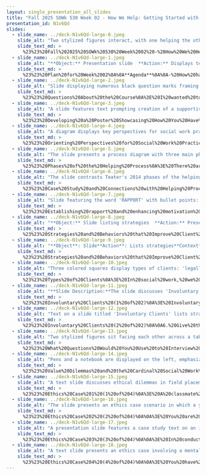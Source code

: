 ```yaml
---
layout: single_presentation_all_slides
title: "Fall 2025 SOWk 530 Week 02 - How We Help: Getting Started with Direct Practice"
presentation_id: N1v6Qd
slides:
  - slide_name: ../deck-N1v6Qd-large-0.jpeg
    slide_alt: "Two stylized figures interact, with one helping the other. Text reads: 'HOW WE HELP,' 'Getting Started with Direct Practice,' and 'Jacob Campbell, Ph.D. LICSW, Fall 2025 Week 02 SOWK 530, Heritage University.'"
    slide_text_md: >
      %23%23%20Fall%202025%20SOWk%20530%20Week%2002%20-%20How%20We%20Help:%20Getting%20Started%20with%20Direct%20Practice%0A%0Atitle:%20Fall%202025%20SOWk%20530%20Week%2002%20-%20How%20We%20Help:%20Getting%20Started%20with%20Direct%20Practice%0Adate:%202025-09-05%2010:43:00%0Alocation:%20Heritage%20University%0Atags:%0A%20%20-%20Heritage%20University%0A%20%20-%20MSW%20Program%0A%20%20-%20SOWK%20530%0Apresentation_video:%20%3E%0A%20%20%22%22%0Adescription:%20%3E%0A%0AWeek%20two%20is%20synchronous,%20with%20class%20taking%20place%20on%20Saturday%20(09/06/25).%20In%20Hepworth%20et%20al.%20(2023),%20you%20read%20about%20the%20helping%20process%20and%20social%20worker%20values%20and%20ethics.%20There%20are%20forums%20for%20you%20to%20start%20considering%20how%20we%20initiate%20services%20with%20our%20clients,%20the%20helping%20process,%20and%20various%20ethical%20considerations.%20During%20class,%20we%20will%20be%20focused%20on%20similar%20themes,%20including%20how%20we%20help,%20building%20relationships%20and%20connections,%20and%20our%20social%20work%20values%20and%20ethical%20considerations.%20The%20agenda%20of%20the%20in-class%20session%20includes:%0A%0A-%20How%20have%20we%20been%20helped%0A-%20Social%20work's%20orienting%20perspectives%20and%20phases%20of%20the%20helping%20process%0A-%20Getting%20started%20with%20the%20helping%20process,%20motivation,%20and%20rapport%0A-%20Values%20and%20ethical%20dilemmas%0A%0A**Learning%20Objectives%20this%20Week**%0A%0A-%20Reflect%20on%20how%20first%20impressions%20and%20initial%20interactions%20influence%20client%20engagement%20and%20rapport.%0A-%20Identify%20practitioner%20behaviors%20that%20contribute%20to%20strong%20therapeutic%20alliances%20during%20early%20client%20contact.%0A-%20Explore%20the%20historical%20development%20of%20the%20helping%20process%20in%20social%20work%20and%20discuss%20its%20impact%20on%20current%20practice%20models.%0A-%20Analyze%20ethical%20dilemmas%20and%20use%20an%20ethical%20decision-making%20model%0A-%20Reflect%20on%20one's%20own%20experiences%20of%20receiving%20support%20to%20deepen%20empathy%20and%20recognize%20key%20helping%20behaviors.%0A-%20Describe%20the%20five%20orienting%20perspectives%20of%20social%20work%20practice%20and%20the%20phases%20of%20the%20helping%20process,%20and%20explain%20how%20each%20shapes%20engagement%20with%20clients.%0A-%20Compare%20the%20experiences%20and%20needs%20of%20voluntary,%20non-voluntary,%20and%20involuntary%20clients,%20and%20discuss%20strategies%20to%20promote%20motivation%20and%20trust.%0A-%20Analyze%20value%20conflicts%20in%20ethical%20case%20scenarios%20and%20evaluate%20potential%20responses%20in%20accordance%20with%20professional%20standards%20and%20cardinal%20social%20work%20values.%0A%0A
  - slide_name: ../deck-N1v6Qd-large-1.jpeg
    slide_alt: "**Object:** Presentation slide  **Action:** Displays text  **Context:** Educational setting  Text:- **PLAN FOR WEEK 02**  - Agenda:    - How have we been helped    - Social work's orienting perspectives and phases of the helping process    - Getting started with the helping process, motivation, and rapport    - Values and ethical dilemmas- **LEARNING OBJECTIVES**  - Reflect on one's experiences to deepen empathy.  - Describe the five orienting perspectives of social work.  - Compare experiences of clients to promote motivation.  - Analyze value conflicts in ethical scenarios.- Bottom text: 'Fall 2025 Dr. Jacob Campbell at Heritage University'"
    slide_text_md: >
      %23%23%20Plan%20for%20Week%2002%0A%0A**Agenda**%0A%0A-%20How%20have%20we%20been%20helped%0A-%20Social%20work's%20orienting%20perspectives%20and%20phases%20of%20the%20helping%20process%0A-%20Getting%20started%20with%20the%20helping%20process,%20motivation,%20and%20rapport%0A-%20Values%20and%20ethical%20dilemmas%0A%0A**Learning%20Objectives**%0A%0A-%20Reflect%20on%20one's%20own%20experiences%20of%20receiving%20support%20to%20deepen%20empathy%20and%20recognize%20key%20helping%20behaviors.%0A-%20Describe%20the%20five%20orienting%20perspectives%20of%20social%20work%20practice%20and%20the%20phases%20of%20the%20helping%20process,%20and%20explain%20how%20each%20shapes%20engagement%20with%20clients.%0A-%20Compare%20the%20experiences%20and%20needs%20of%20voluntary,%20non-voluntary,%20and%20involuntary%20clients,%20and%20discuss%20strategies%20to%20promote%20motivation%20and%20trust.%0A-%20Analyze%20value%20conflicts%20in%20ethical%20case%20scenarios%20and%20evaluate%20potential%20responses%20in%20accordance%20with%20professional%20standards%20and%20cardinal%20social%20work%20values.%0A%0A
  - slide_name: ../deck-N1v6Qd-large-2.jpeg
    slide_alt: "Slide displaying numerous black question marks framing the text 'QUESTIONS YOU MIGHT HAVE ABOUT THE COURSE?' on a tan background. Footer reads 'How We Help, Fall 2025 SOWK 530, Jacob Campbell, Ph.D., LICSW at Heritage University.'"
    slide_text_md: >
      %23%23%20Questions%20About%20the%20Course%0A%3E%20I%20wanted%20too%20spend%20just%20a%20couple%20of%20minutes%20at%20the%20start%20of%20class%20answering%20any%20questions%20you%20might%20have%20about%20the%20course.%0A%0A
  - slide_name: ../deck-N1v6Qd-large-3.jpeg
    slide_alt: "A slide features text prompting creation of a supportive experience poster. Includes a graphic of a falling person. Instructor details: Jacob Campbell, Ph.D., LICSW at Heritage University. Course: Fall 2025 SOWK 530."
    slide_text_md: >
      %23%23%20Developing%20a%20Poster%20Showcasing%20How%20You%20Have%20Been%20Supported%0A%3E%20Each%20of%20us,%20to%20our%20own%20degree,%20has%20had%20difficult%20experiences,%20and%20often%20we've%20had%20somebody%20who%20has%20supported%20or%20comforted%20us.%20You%20don't%20have%20to%20share%20the%20experiences,%20I'm%20more%20interested%20in%20what%20felt%20like%20you%20were%20supported.%0A%0A%5BSmall%20Group%20Activity%5D%20Developing%20a%20Poster%20Showcasing%20How%20You%20Have%20Been%20Supported%0A%3E%20Recall%20a%20time%20that%20you%20were%20experiencing%20an%20intense%20emotional%20difficulty%20and%20were%20comforted%20and%20supported...%0A%0A-%20How%20did%20you%20%22know%22%20that%20person%20was%20supportive%3F%0A-%20What%20behaviors%20and%20words%20did%20that%20person%20use%20that%20were%20helpful%20to%20you%3F%0A%0A%5BWhole%20Group%20Activity%5D%20Share%20posters%0A%0AHave%20students%20present%20about%20their%20posts%20and%20hang%20them%20on%20the%20wall.%0A%0A%5BWhole%20Group%20Activity%5D%20Debrief%20the%20activity.%0A%0A-%20Social%20work%20isn't%20rocket%20science%0A-%20Systematic%20connection%0A%0A%0A
  - slide_name: ../deck-N1v6Qd-large-4.jpeg
    slide_alt: "A diagram displays key perspectives for social work practice. An 'Ecosystem Perspective' is overarching, while 'Direct Practice' underlines five specific approaches: Strengths, Cultural Humility, Antioppressive, Trauma-Informed, and Evidence-Informed Practices. Text notes: 'Fall 2025 SOWK 530,' 'Hepworth et al., 2023,' and 'Jacob Campbell, Ph.D. LICSW at Heritage University.'"
    slide_text_md: >
      %23%23%20Orienting%20Perspectives%20for%20Social%20Work%20Practice%0A%3E%20The%20newest%20edition%20of%20the%20textbook%20frames%20social%20work%20practice%20with%20what%20they%20describe%20as%20orienting%20perspectives.%20These%20perspectives%20go%20across%20each%20of%20our%20classes%20areas%20of%20practice.%20It%20is%20these%20perspectives%20that%20really%20make%20social%20work%20a%20unique%20focus.%20%0A%0A**Ecosystem%20Perspective**:%20Behind%20and%20or%20integrated%20into%20all%20of%20it%20is...Ecosystem%20Perspective,%20which%20Hepworth%20et%20al.%20(2023)%20describe%20as%20%22That%20is,%20it%20provides%20a%20set%20of%20metaphors%20to%20help%20us%20understand%20the%20interconnections%20among%20people%20and%20the%20various%20systems%20in%20which%20they%20interact,%20but%20the%20model%20does%20not%20provide%20a%20roadmap%20for%20practice.%20It%20does%20not%20illuminate%20the%20mechanisms%20through%20which%20people%20and%20their%20environments%20influence%20each%20other,%20nor%20about%20how%20to%20achieve%20an%20adequate%20goodness-of-fit.%22%20(p.%2021)%0A%0AThere%20are%20five%20orienting%20perspectives%20that%20are%20all%20interrelated%20and%20connect%20with%20direct%20social%20work%20practice:%0A%0A1.%20__Strengths%20Perspective__:%20Social%20workers%20acting%20from%20a%20strengths%20perspective%20collaborate%20with%20clients%20to%20the%20greatest%20degree%20possible%20to%20support%20client%20self-determination%20in%20the%20resolution%20of%20their%20problems.%20Moreover,%20the%20strengths%20perspective%20guides%20social%20workers%20to%20mobilize%20client%20resources,%20relationships,%20knowledge,%20life%20experiences,%20and%20competencies%20to%20achieve%20the%20goals%20that%20they%20value.%20Harnessing%20clients'%20strengths%20promotes%20their%20autonomy%20and%20independence%20and%20ensures%20successful%20functioning%20even%20after%20contact%20with%20the%20social%20worker%20has%20ended.%0A2.%20__Cultural%20Humility__:%20Social%20workers%20who%20practice%20cultural%20humility%20accept%20cultural%20differences%20and%20affirm%20the%20value%20and%20importance%20of%20all%20cultures.%20They%20exhibit%20curiosity%20about%20cultural%20differences%20and%20reflect%20deeply%20about%20how%20their%20own%20cultural%20orientation%20informs%20their%20helping%20efforts.%20Cultural%20humility%20also%20draws%20attention%20to%20the%20power%20differences%20that%20are%20inherent%20in%20the%20social%20worker%E2%80%93client%20relationship%0A3.%20__Antioppressive%20Practice__:%20The%20goal%20of%20AOP%20is%20to%20foster%20the%20full%20participation%20of%20clients%20in%20society%20irrespective%20of%20oppressive%20ideologies%20that%20justify%20exclusion,%20discrimination,%20and%20violence.%20In%20doing%20so,%20AOP%20contributes%20to%20macro-level%20changes%20by%20incrementally%20replacing%20oppressive%20ideologies%20with%20alternatives%20based%20on%20equality%20and%20acceptance.%0A4.%20__Trauma-Informed%20Practice__:%20Trauma-informed%20practice%20is%20a%20strengths-based%20approach%20which%20guides%20social%20workers%20in%20how%20to%20work%20with%20individuals%20who%20have%20histories%20of%20trauma.%20It%20is%20a%20relational%20approach%20to%20social%20work%20that%20promotes%20a%20feeling%20of%20safety,%20collaboration,%20and%20empowerment%20and%20creates%20opportunities%20for%20individuals%20to%20rebuild,%20heal,%20and%20restore%20a%20sense%20of%20control%20and%20well-being.%0A5.%20__Evidence-Informed%20Practice__:%20evidence-informed%20decision-making%20and%20evidence-based%20practices%20(1)%20Evidence-informed%20decision-making%20is%20a%20strategy%20for%20integrating%20research%20evidence%20into%20practice%20and%20policy%20decisions.%20(2)%20The%20process%20of%20evidence-informed%20decision-making%20often%20leads%20to%20the%20adoption%20of%20specific%20evidence-based%20practices%20(EBPs).%0A%0A(Hepworth%20et%20al.,%202023)%0A%0A%0A
  - slide_name: ../deck-N1v6Qd-large-5.jpeg
    slide_alt: "The slide presents a process diagram with three main phases of helping: Exploration, Implementation, and Evaluation. It includes prompts for small group discussion about the structure's necessity and benefits."
    slide_text_md: >
      %23%23%20Phases%20of%20the%20Helping%20Process%0A%3E%20There%20are%20three%20phases%20outlined%20in%20the%20text%20regarding%20the%20helping%20process.%20This%20semester%20we%20will%20be%20going%20more%20in-depth%20through%20them%20as%20the%20weeks%20go%20on.%20They%20are%20as%20follows:%0A%0APhase%20I:%20Exploration,%20Engagement,%20Assessment,%20and%20Planning%0APhase%20II:%20Implementation%20and%20Goal%20Attainment%0APhase%20III:%20Evaluation%20and%20Termination%0A%0A**Phase%20I:%20Exploration,%20Engagement,%20Assessment,%20and%20Planning**%0A%0A1.%20Exploring%20clients'%20problems%20by%20eliciting%20comprehensive%20data%20about%20the%20person(s),%20the%20problem,%20and%20environmental%20factors,%20including%20forces%20influencing%20the%20referral%20for%20contact.%0A2.%20Establishing%20rapport%20and%20enhancing%20motivation.%0A3.%20Formulating%20a%20multidimensional%20assessment%20of%20the%20problem,%20identifying%20systems%20that%20play%20a%20significant%20role%20in%20the%20difficulties,%20and%20identifying%20relevant%20resources%20that%20can%20be%20tapped%20or%20must%20be%20developed%20as%20strengths.%20This%20review%20should%20also%20include%20screens%20for%20trauma,%20cultural%20humility.%0A4.%20Mutually%20negotiating%20goals%20to%20be%20accomplished%20in%20remedying%20or%20alleviating%20problems%20and%20formulating%20a%20contract.%0A5.%20Making%20referrals.%0A%0A**Phase%20II:%20Implementation%20and%20Goal%20Attainment**%0A%0A1.%20Prioritize%20goals%20into%20general%20and%20specific%20tasks.%0A2.%20Select%20and%20implement%20interventions%20influenced%20by%20best%20available%20evidence.%0A3.%20Plan%20task%20implementation,%20enhancing%20self-efficacy.%0A4.%20Maintain%20focus%20within%20sessions.%0A5.%20Maintain%20continuity%20between%20sessions.%0A6.%20Monitor%20progress.%0A7.%20Identify%20and%20address%20barriers%20to%20change.%0A8.%20Employ%20appropriate%20self-disclosure%20and%20assertiveness%20to%20facilitate%20change.%0A%0A**Phase%20III:%20Evaluation%20and%20Termination**%0A%0A1.%20Assessing%20when%20client%20goals%20have%20been%20satisfactorily%20attained.%0A2.%20Helping%20the%20client%20develop%20strategies%20that%20maintain%20change%20and%20continue%20growth%20following%20the%20termination.%0A3.%20Successfully%20terminating%20the%20helping%20relationship.%0A%0A(Hepworth%20et%20al.,%202023,%20p.%2034)%0A%0A%3E%20You%20can%20see%20on%20page%2034,%20figure%203-1%20that%20includes%20these%20phases%20and%20the%20activities%20and%20processes%20we%20follow%20as%20we%20engage%20with%20our%20clients%20though%20out%20the%20process.%0A%0A%5BSmall%20Group%20Activity%5D%20Does%20helping%20need%20to%20be%20structured%20in%20a%20systemic%20process%20like%20this%20systemic%3F%20What%20are%20some%20of%20the%20potential%20benefits%20or%20challenges%20to%20having%20it%20structured%20like%20this%3F%0A%0A%5BWhole%20Group%20Activity%5D%20Debrief%0A%0A
  - slide_name: ../deck-N1v6Qd-large-6.jpeg
    slide_alt: "The slide contrasts Teater's 2014 phases of the helping process with case study 2-1 on social work practice. It includes review instructions, key questions, and course details for Fall 2025."
    slide_text_md: >
      %23%23%20Case%20Study%20and%20Connections%20with%20Helping%20Process%0A%3E%20I%20want%20to%20introduce%20some%20of%20the%20skills%20and%20give%20a%20written%20example%20of%20somebody%20going%20through%20the%20helping%20process%20and%20what%20that%20looks%20like.%0A%0A%5BIndividual%20Activity%5D%20Read%20case%20study%20in%20Teater%20(2014)%0A%3E%20I'm%20going%20to%20have%20you%20read%20this%20case%20study.%20You%20can%20skim%20the%20start%20of%20the%20article%20if%20you%20like,%20but%20I%20really%20want%20you%20to%20focus%20on%20the%20case%20study,%20starting%20on%20page%2039.%0A%0AAs%20you%20read%20the%20case%20study%20you%20might%20notice%20that%20Teater%20(2014)%20groupings%20of%20phases%20of%20the%20helping%20process%20is%20really%20similar%20to%20the%20phases%20of%20the%20helping%20process.%20She%20describes%20them%20as:%0A%0A-%20Preparatory%0A-%20Initial:%20Getting%20Started%0A-%20Ongoing:%20Working%20Toward%20Goals%0A-%20Ending:%20Bringing%20the%20Shared%20Work%20and%20the%20Relationship%20to%20a%20Close%0A%0A%5BSmall%20Group%20Activity%5D%20Discuss%20Case%20Study%0A%3E%20In%20groups%20of%20three%20or%20four,%20I%20want%20you%20to%20discuss%20the%20following:%0A%0A-%20What%20was%20the%20social%20worker's%20focus%20at%20the%20beginning%20of%20the%20work%20together%3F%0A-%20Identify%20any%20themes%20from%20Hepworth%20et%20al.%20(2023)%20and%20the%20phases%20of%20the%20helping%20process%20that%20you%20see%20implemented%20by%20Teater's%20(2014)%20case%20study.%0A%0A%5BWhole%20Group%20Activity%5D%20Debrief%20Small%20Group%20Discussion%0A%0A%3Cdiv%20style%3D%22text-align:%20center%22%20markdown%3D%221%22%3E%0AReference%0A%3C/div%3E%0A%3Cdiv%20style%3D%22margin:%200%200%200%202em;%20text-indent:%20-2em;%22%20markdown%3D%221%22%3E%0A%0ATeater,%20B.%20(2014).%20Case%20study%202-1:%20Social%20work%20practice%20from%20an%20ecological%20perspective.%20In%20C.%20W.%20LeCroy%20(Ed.),%20_Case%20studies%20in%20social%20work%20practice_%20(Third%20Edition.%20ed.).%20Wiley.%20%0A%0A%3C/div%3E%0A%0A%0A
  - slide_name: ../deck-N1v6Qd-large-7.jpeg
    slide_alt: "Slide featuring the word 'RAPPORT' with bullet points: 'Relationship description with strong rapport,' 'Look and feel of a strong rapport,' 'Developing strong rapport.' The left panel is titled 'Phase I Exploration, Engagement, Assessment, & Planning.'"
    slide_text_md: >
      %23%23%20Establishing%20rapport%20and%20enhancing%20motivation%20-%20Rapport%0A%3E%20Rapport%20is%20one%20of%20the%20most%20important%20aspects%20of%20the%20client-clinician%20relationship%20and%20is%20highly%20related%20to%20positive%20outcomes.%20This%20rapport%20can%20also%20be%20connected%20to%20a%20client's%20motivation%20and%20willingness%20to%20change.%0A%0A%3E%20%5BPartner%20Group%20Activity%5D%20Talk%20to%20a%20partner%20about%20somebody%20with%20whom%20you%20have%20a%20really%20strong%20rapport.%20Talk%20about%20how%20that%20relationship%20is,%20and%20how%20you%20know%20that%20you%20have%20a%20good%20rapport%20with%20them%0A%0A%3E%20%5BSmall%20Group%20Activity%5D%20Turn%20your%20partners%20into%20groups%20of%20four,%20and%20discuss%20how%20you%20know%20that%20you%20have%20a%20good%20rapport%20with%20that%20person,%20what%20it%20looks%20like%0A%0A%3E%20%5BWhole%20Class%20Activity%5D%20Brainstorm%20writing%20on%20the%20whiteboard,%20potential%20ways%20of%20developing%20rapport%20with%20clients.%0A%0A%0A
  - slide_name: ../deck-N1v6Qd-large-8.jpeg
    slide_alt: "**Object:** Slide listing strategies  **Action:** Presents categories to follow or avoid  **Context:** From a presentation. Text includes:  - **Maintain:** Client comfort, confidentiality & trust, enthusiasm, a collaborative relationship, interest in client concerns, objectivity, attentiveness, eye contact, an open posture.  - **Avoid:** Passing judgment, jargon and technical language, an authoritarian demeanor, interruptions.Additional info: Fall 2025 SOWK 530, (Leach, 2015), Jacob Campbell, Ph.D., LICSW at Heritage University."
    slide_text_md: >
      %23%23%20Strategies%20and%20Behaviors%20that%20Improve%20Client%20Trust%20(1%20of%202)%0A%3E%20Leach%20(2015)%20describes%20some%20strategies%20and%20behaviors%20that%20improve%20client%20trust,%20communication,%20and%20rapport.%0A%0A**Maintain**%0A%0A-%20Client%20comfort%0A-%20Confidentiality%20%26%20trust%0A-%20Enthusiasm%0A-%20A%20collaborative%20relationship%0A-%20Interest%20in%20client%20concerns%0A-%20Objectivity%0A-%20Attentiveness%0A-%20Eye%20contact%0A-%20An%20open%20posture%0A%0A**Avoid**%0A%0A-%20Passing%20judgment%0A-%20Jargon%20and%20technical%20language%0A-%20An%20authoritarian%20demeanor%0A-%20Interruptions%0A%0A
  - slide_name: ../deck-N1v6Qd-large-9.jpeg
    slide_alt: "**Object**: Slide**Action**: Lists strategies**Context**: From a presentation on client trust improvement.---**Text Description**:Title: 'Strategies and Behaviors that Improve Client Trust'Two main sections:**'Be:'**- Dependable- Open minded- Flexible- Reassuring & supportive- Confident- Friendly- Genuine- Warm- Sincere- Honest- Empowering- Engaging and interactive- Respectful of client wishes and needs- Sensitive- Empathetic- Altruistic**'Use:'**- Open-ended questions- Rationales for procedures, treatments, and decisionsAdditional text at the bottom: 'Jacob Campbell, Ph.D., LICSW at Heritage University,' 'How We Help,' 'Fall 2025 SOWK 530.'"
    slide_text_md: >
      %23%23%20Strategies%20and%20Behaviors%20that%20Improve%20Client%20Trust%20(2%20of%202)%0A%3E%20Leach%20goes%20on%20to%20talk%20about%20how%20we%20should%20be%20and%20what%20we%20should%20use.%0A%0A**Be**%0A%0A-%20Dependable%0A-%20Open%20minded%0A-%20Flexible%0A-%20Reassuring%20%26%20supportive%0A-%20Confident%0A-%20Friendly%0A-%20Genuine%0A-%20Warm%0A-%20Sincere%0A-%20Honest%0A-%20Empowering%0A-%20Engaging%20and%20interactive%0A-%20Respectful%20of%20client%20wishes%20and%20needs%0A-%20Sensitive%0A-%20Empathetic%0A-%20Altruistic%0A%0A**Use**%0A%0A-%20Open-ended%20questions%0A-%20Rationales%20for%20procedures,%20treatments,%20and%20decisions%0A%0A%3Cdiv%20style%3D%22text-align:%20center%22%20markdown%3D%221%22%3E%0AReference%0A%3C/div%3E%0A%3Cdiv%20style%3D%22margin:%200%200%200%202em;%20text-indent:%20-2em;%22%20markdown%3D%221%22%3E%0A%0ALeach,%20M.%20J.%20(2005).%20Rapport:%20A%20key%20to%20treatment%20success.%20_Complementary%20Therapies%20in%20Clinical%20Practice,%2011_(4),%20262%E2%80%93265.%20%3Chttps://doi.org/10.1016/j.ctcp.2005.05.005%3E%0A%0A%3C/div%3E%0A%0A
  - slide_name: ../deck-N1v6Qd-large-10.jpeg
    slide_alt: "Three colored squares display types of clients: 'legally mandated,' 'voluntary,' and 'non voluntary.' The context is a presentation slide titled 'Types of Clients,' from 'Fall 2025 SOWK 530' by Jacob Campbell at Heritage University."
    slide_text_md: >
      %23%23%20Types%20of%20Clients%0A%3E%20In%20social%20work,%20we%20have%20all%20types%20of%20clients%20that%20we%20work%20with.%0A%0A%5BWhole%20Class%20Activity%5D%20Discuss%20the%20differences%20and%20possible%20clients%20for%20each%20client%20type.%0A%0A-%20legally%20mandated%0A-%20voluntary%0A-%20non-voluntary%0A%0A
  - slide_name: ../deck-N1v6Qd-large-11.jpeg
    slide_alt: "**Slide Description:**The slide discusses 'Involuntary Clients' with five numbered tips focused on understanding and managing client relationships. A green box titled '10 Tips for Working with Mandated Clients' supplements this. Text credits Jacob Campbell, Ph.D., LICSW at Heritage University."
    slide_text_md: >
      %23%23%20Involuntary%20Clients%20(1%20of%202)%0A%3E%20Involuntary%20clients%20are%20forced%20into%20involvement%20with%20social%20workers%20and%20really%20do%20not%20want%20to%20be%20involved.%20%20They%20could%20be%20mandated%20or%20non-mandated.%0A%0A%3E%20%5BDiscussion%5D%20What%20might%20be%20some%20reasons%20for%20clients%20being%20mandated%3F%0A%0A10%20suggestions%20for%20working%20with%20involuntary%20clients.%0A%0A1.%20Acknowledge%20to%20yourself%20that%20the%20client%20is%20indeed%20voluntary.%0A2.%20Try%20to%20put%20yourself%20in%20the%20clients%20shoes.%0A3.%20Label%20and%20help%20the%20clients%20express%20their%20negative%20feelings.%20%0A4.%20Clarify%20your%20role%20for%20the%20client.%0A5.%20Know%20the%20limits%20of%20your%20authority,%20and%20in%20effect%20power%20over%20the%20client.%0A%0A
  - slide_name: ../deck-N1v6Qd-large-12.jpeg
    slide_alt: "Text on a slide titled 'Involuntary Clients' lists strategies: 6. Offer choices, including minor ones.  7. Understand client needs.  8. Use pro-social modeling.  9. Build client trust.  10. Respect client autonomy.  There's a section: '10 Tips for Working with Mandated Clients.' Logos and references included at the bottom."
    slide_text_md: >
      %23%23%20Involuntary%20Clients%20(2%20of%202)%0A%0A6.%20Give%20them%20as%20many%20choices%20as%20possible%20including%20minor%20options.%0A7.%20Figure%20out%20what%20you%20can%20do%20for%20the%20client%20that%20he%20or%20she%20wants.%20%0A8.%20Use%20pro-social%20modeling%20and%20reinforcement%20in%20order%20to%20encourage%20and%20promote%20client%20pro%E2%80%93social%20values%20and%20behaviors.%0A9.%20Allow%20the%20client%20to%20gain%20trust%20in%20you%20and%20in%20the%20intervention%20process.%0A10.%20Accept%20the%20fact%20that,%20ultimately%20the%20client%20has%20the%20right%20to%20choose%20whether%20or%20not%20to%20cooperate%20with%20you.%0A%0A%0A
  - slide_name: ../deck-N1v6Qd-large-13.jpeg
    slide_alt: "Two stylized figures sit facing each other across a table. The text reads: 'Questions can be categorized by answering essential questions, such as who the person is, their situation (including strengths, resources, networks, and needs), and the concern or presenting problem. WHAT QUESTIONS WOULD YOU USE TO INTERVIEW DURING PHASE I.' The slide is titled 'How We Help,' and notes 'Fall 2025 SOWK 530' and 'Jacob Campbell, Ph.D., LICSW at Heritage University.'"
    slide_text_md: >
      %23%23%20What%20Questions%20Would%20You%20Use%20to%20Interview%20During%20Phase%20I%0A%3E%20The%20assessment%20we%20conduct%20through%20the%20initial%20interview%20(and%20how%20we%20continue%20to%20assess%20as%20we%20go%20on)%20drives%20the%20services%20we%20engage%20in%20with%20our%20clients.%20%0A%0A%5BSmall%20Group%20Activity%5D%20Develop%20a%20set%20of%20questions%20that%20you%20would%20ask%20during%20phase%20I.%20the%20objective%20is%20%20intended%20to%20assist%20students%20in%20separating%20people%20from%20their%20problems,%20as%20well%20as%20provide%20an%20opportunity%20for%20them%20to%20focus%20on%20the%20process%20of%20gathering%20information,%20which%20is%20a%20key%20element%20in%20the%20initial%20stage%20of%20the%20helping%20process.%0A%0AQuestions%20can%20be%20categorized%20by%20answering%20essential%20questions,%20such%20as%20who%20the%20person%20is,%20their%20situation%20(including%20strengths,%20resources,%20networks,%20and%20needs),%20and%20the%20concern%20or%20presenting%20problem.%0A%0A%5BSmall%20Group%20Activity%5D%20Practice%20asking%20questions%20to%20a%20partner%0A%0AThis%20process%20is%20similar%20to%20what%20you%20will%20be%20doing%20for%20your%20video%20role-play.%0A%0A
  - slide_name: ../deck-N1v6Qd-large-14.jpeg
    slide_alt: "Pens and a notebook are displayed on the left, emphasizing 'Cardinal Values.' The text discusses the implications of upholding professional values, encouraging reflection on value dilemmas in practicum journals."
    slide_text_md: >
      %23%23%20Value%20Dilemmas%20and%20the%20Cardinal%20Social%20Work%20Values%0A%3E%20The%20scenario%20exercises%20in%20operationalizing%20cardinal%20values%20in%20Chapter%204%20encourage%20discussion%20and%20exploration%20of%20personal%E2%80%93professional%20value%20conflicts.%0A%0AConsider:%20%0A%0A%3E%20Write%20about%20and%20reflect%20on%20value%20dilemmas%20in%20your%20practicum%20journals%20to%20identify%20and%20reflect%20on%20value%20dilemmas%20as%20they%20arise%20in%20the%20field%20or%20in%20other%20class%20work.%0A%0A%5BWhole%20Group%20Activity%5D%20What%20are%20the%20implications%20of%20not%20upholding%20the%20profession's%20values%3F%0A%0A(Hepworth%20et%20al.,%202023)%0A%0A
  - slide_name: ../deck-N1v6Qd-large-15.jpeg
    slide_alt: "A text slide discusses ethical dilemmas in field placements, focusing on Googling clients and sharing Snapchat images. It poses questions about principles, pros and cons, guidelines, and resources. Bottom includes credits: 'Fall 2025 SOWK 530, Hepworth et al., 2023, p. 75, Jacob Campbell, Ph.D. LICSW at Heritage University'."
    slide_text_md: >
      %23%23%20Ethics%20Case%201%20(1%20of%204)%0A%3E%20A%20classmate%20has%20told%20you%20that%20they%20are%20Googling%20clients%20from%20their%20field%20agency%20as%20well%20as%20looking%20them%20up%20on%20Facebook.%20They%20state%20that%20the%20information%20is%20public,%20so%20there%20is%20no%20confidentiality%20involved,%20and%20the%20more%20they%20learn%20about%20them%20the%20better%20they%20can%20help%20them.%20In%20your%20own%20placement,%20workers%20send%20Snapchat%20messages%20to%20each%20other%20of%20the%20wacky%20ways%20clients%20dress%20and%20behave.%20They%20say%20it%20builds%20camaraderie%20in%20the%20team%20and%20is%20harmless%20since%20the%20photos%20and%20comments%20go%20away%20after%20only%20a%20few%20seconds.%0A%0AConsider:%0A-%20What%20conflicting%20principles%20and%20values%20are%20in%20play%20in%20the%20case%3F%0A-%20What%20are%20the%20pros%20and%20cons%20of%20the%20various%20courses%20of%20action%3F%0A-%20What%20guidelines%20are%20applicable%20in%20resolving%20this%20dilemma%3F%0A-%20What%20resources%20could%20you%20consult%20to%20help%20you%20decide%20on%20an%20ethical%20course%20of%20action%3F%0A%0A%5BSmall%20Group%20Activity%5D%20Discuss%20ethics%20case%20study%0A%5BWhole%20Group%20Activity%5D%20Debrief%20activity%0A%0A(Hepworth%20et%20al.,%202023,%20p.%2075)%0A%0A
  - slide_name: ../deck-N1v6Qd-large-16.jpeg
    slide_alt: "The slide presents an ethics case scenario in which a youth group is formed in a correctional facility. It questions confidentiality, actions, and principles. Important text includes:- **Questions:**  - What conflicting principles and values are in play in the case?  - What are the pros and cons of the various courses of action?  - What guidelines are applicable in resolving this dilemma?  - What resources could you consult to help you decide on an ethical course of action?**Source Information:**- Fall 2025 SOWK 530- (Hepworth et al., 2023, p. 75)- Jacob Campbell, Ph.D., LICSW at Heritage University"
    slide_text_md: >
      %23%23%20Ethics%20Case%202%20(2%20of%204)%0A%0A%3E%20You%20are%20forming%20a%20youth%20group%20in%20a%20state%20correctional%20facility.%20From%20past%20experience,%20you%20know%20that%20members%20sometimes%20make%20references%20in%20the%20group%20to%20previous%20offenses%20that%20they%20have%20committed%20without%20being%20apprehended.%20You%20also%20know%20that%20they%20may%20talk%20about%20indiscretions%20or%20misdemeanors%20they%20(or%20others)%20may%20have%20committed%20or%20plan%20to%20commit%20within%20the%20institution,%20such%20as%20smoking%20marijuana,%20engaging%20in%20sexual%20encounters,%20receiving%20contraband%20from%20visitors,%20or%20stealing%20supplies%20or%20property%20from%20peers%20or%20staff.%20Are%20you%20required%20to%20share%20all%20the%20information%20you%20learn%20in%20the%20group%3F%20How%20can%20you%20encourage%20trust%20and%20sharing%20if%20there%20are%20limits%20to%20confidentiality%3F%0A%0AConsider:%0A-%20What%20conflicting%20principles%20and%20values%20are%20in%20play%20in%20the%20case%3F%0A-%20What%20are%20the%20pros%20and%20cons%20of%20the%20various%20courses%20of%20action%3F%0A-%20What%20guidelines%20are%20applicable%20in%20resolving%20this%20dilemma%3F%0A-%20What%20resources%20could%20you%20consult%20to%20help%20you%20decide%20on%20an%20ethical%20course%20of%20action%3F%0A%0A%5BSmall%20Group%20Activity%5D%20Discuss%20the%20ethics%20case%20study%0A%5BWhole%20Group%20Activity%5D%20Debrief%20activity%0A%0A(Hepworth%20et%20al.,%202023,%20p.%2075)%0A%0A
  - slide_name: ../deck-N1v6Qd-large-17.jpeg
    slide_alt: "A presentation slide features a case study text on an intake interview with a family agency client, discussing parenting issues. A green box lists ethical discussion points, including principles, actions, and resources."
    slide_text_md: >
      %23%23%20Ethics%20Case%203%20(3%20of%204)%0A%0A%3E%20In%20conducting%20an%20intake%20interview%20with%20a%20young%20woman%20in%20a%20family%20agency,%20you%20observe%20that%20both%20of%20her%20young%20children%20are%20withdrawn%20and%20listless.%20Throughout%20the%20interview,%20the%20client%20seems%20defensive,%20suspicious,%20and%20appears%20ambivalent%20about%20having%20come%20for%20the%20interview.%20At%20one%20point,%20she%20states%20that%20she%20feels%20overwhelmed%20with%20her%20parenting%20responsibilities%20and%20is%20having%20difficulty%20in%20coping%20with%20her%20children.%20She%20also%20alludes%20to%20her%20fear%20that%20she%20may%20hurt%20them%20but%20then%20abruptly%20changes%20the%20subject.%20As%20you%20encourage%20her%20to%20return%20to%20the%20discussion%20of%20her%20problems%20with%20the%20children,%20your%20client%20says%20that%20she%20has%20changed%20her%20mind%20about%20wanting%20help,%20takes%20her%20children%20in%20hand,%20and%20hastily%20leaves%20the%20office.%0A%0AConsider:%0A-%20What%20conflicting%20principles%20and%20values%20are%20in%20play%20in%20the%20case%3F%0A-%20What%20are%20the%20pros%20and%20cons%20of%20the%20various%20courses%20of%20action%3F%0A-%20What%20guidelines%20are%20applicable%20in%20resolving%20this%20dilemma%3F%0A-%20What%20resources%20could%20you%20consult%20to%20help%20you%20decide%20on%20an%20ethical%20course%20of%20action%3F%0A%0A%5BSmall%20Group%20Activity%5D%20Discuss%20the%20ethics%20case%20study%0A%5BWhole%20Group%20Activity%5D%20Debrief%20activity%0A%0A(Hepworth%20et%20al.,%202023,%20p.%2075)%0A%0A
  - slide_name: ../deck-N1v6Qd-large-18.jpeg
    slide_alt: "A text slide presents an ethics case involving a mentally pressured middle-aged male worker potentially becoming violent. Questions cover principles, action pros and cons, guidelines, and resource consultation. Title: 'ETHICS CASE 4.'"
    slide_text_md: >
      %23%23%20Ethics%20Case%204%20(4%20of%204)%0A%0A%3E%20You%20have%20been%20working%20in%20a%20mental%20health%20agency%20with%20a%20middle-aged%20male%20who%20has%20a%20history,%20when%20angered,%20of%20becoming%20violent%20and%20physically%20abusive.%20He%20has%20been%20under%20extreme%20psychological%20pressure%20lately%20because%20of%20increased%20expectations%20at%20work.%20In%20an%20interview%20today,%20he%20is%20extremely%20angry,%20clenching%20his%20fists%20as%20he%20tells%20you%20that%20his%20boss%20is%20giving%20him%20a%20hard%20time,%20singling%20him%20out%20for%20criticism,%20and%20threatening%20that%20he%20will%20lose%20his%20job.%20%E2%80%9CIf%20that%20happens,%E2%80%9D%20he%20says,%20%E2%80%9Cthey%E2%80%99ll%20be%20sorry.%E2%80%9D%0A%0AConsider:%0A-%20What%20conflicting%20principles%20and%20values%20are%20in%20play%20in%20the%20case%3F%0A-%20What%20are%20the%20pros%20and%20cons%20of%20the%20various%20courses%20of%20action%3F%0A-%20What%20guidelines%20are%20applicable%20in%20resolving%20this%20dilemma%3F%0A-%20What%20resources%20could%20you%20consult%20to%20help%20you%20decide%20on%20an%20ethical%20course%20of%20action%3F%0A%0A%5BSmall%20Group%20Activity%5D%20Discuss%20the%20ethics%20case%20study%0A%5BWhole%20Group%20Activity%5D%20Debrief%20activity%0A%0A(Hepworth%20et%20al.,%202023,%20p.%2075)%0A
---
```

